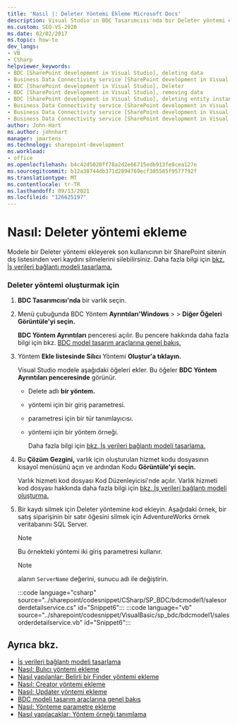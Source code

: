 ```yaml
---
title: 'Nasıl |: Deleter Yöntemi Ekleme Microsoft Docs'
description: Visual Studio'ın BDC Tasarımcısı'nda bir Deleter yöntemi ekleme hakkında bilgi edinmek için son kullanıcının SharePoint silmesini silebilir.
ms.custom: SEO-VS-2020
ms.date: 02/02/2017
ms.topic: how-to
dev_langs:
- VB
- CSharp
helpviewer_keywords:
- BDC [SharePoint development in Visual Studio], deleting data
- Business Data Connectivity service [SharePoint development in Visual Studio], Deleter
- BDC [SharePoint development in Visual Studio], Deleter
- BDC [SharePoint development in Visual Studio], removing data
- BDC [SharePoint development in Visual Studio], deleting entity instances
- Business Data Connectivity service [SharePoint development in Visual Studio], deleting entity instances
- Business Data Connectivity service [SharePoint development in Visual Studio], deleting data
- Business Data Connectivity service [SharePoint development in Visual Studio], removing data
author: John-Hart
ms.author: johnhart
manager: jmartens
ms.technology: sharepoint-development
ms.workload:
- office
ms.openlocfilehash: b4c42d5020ff78a2d2e66715edb913fe8cea127e
ms.sourcegitcommit: b12a38744db371d2894769ecf305585f9577792f
ms.translationtype: MT
ms.contentlocale: tr-TR
ms.lasthandoff: 09/13/2021
ms.locfileid: "126625197"
---
```

# <a name="how-to-add-a-deleter-method"></a>Nasıl: Deleter yöntemi ekleme
  Modele bir Deleter yöntemi ekleyerek son kullanıcının bir SharePoint sitenin dış listesinden veri kaydını silmelerini silebilirsiniz. Daha fazla bilgi için [bkz. İş verileri bağlantı modeli tasarlama.](../sharepoint/designing-a-business-data-connectivity-model.md)

### <a name="to-create-a-deleter-method"></a>Deleter yöntemi oluşturmak için

1. **BDC Tasarımcısı'nda** bir varlık seçin.

2. Menü çubuğunda BDC Yöntem **Ayrıntıları'Windows**  >    >  **Diğer Öğeleri Görüntüle'yi seçin.**

    **BDC Yöntem Ayrıntıları** penceresi açılır. Bu pencere hakkında daha fazla bilgi için bkz. [BDC model tasarım araçlarına genel bakış.](../sharepoint/bdc-model-design-tools-overview.md)

3. Yöntem **Ekle listesinde Silıcı** Yöntemi **Oluştur'a tıklayın.**

    Visual Studio modele aşağıdaki öğeleri ekler. Bu öğeler **BDC Yöntem Ayrıntıları penceresinde** görünür.

   - Delete adlı **bir yöntem.**

   - yöntemi için bir giriş parametresi.

   - parametresi için bir tür tanımlayıcısı.

   - yöntemi için bir yöntem örneği.

     Daha fazla bilgi için [bkz. İş verileri bağlantı modeli tasarlama.](../sharepoint/designing-a-business-data-connectivity-model.md)

4. Bu **Çözüm Gezgini,** varlık için oluşturulan hizmet kodu dosyasının kısayol menüsünü açın ve ardından Kodu **Görüntüle'yi seçin.**

    Varlık hizmeti kod dosyası Kod Düzenleyicisi'nde açılır. Varlık hizmeti kod dosyası hakkında daha fazla bilgi için [bkz. İş verileri bağlantı modeli oluşturma.](../sharepoint/creating-a-business-data-connectivity-model.md)

5. Bir kaydı silmek için Deleter yöntemine kod ekleyin. Aşağıdaki örnek, bir satış siparişinin bir satır öğesini silmek için AdventureWorks örnek veritabanını SQL Server.

   > [!NOTE]
   > Bu örnekteki yöntemi iki giriş parametresi kullanır.

   > [!NOTE]
   > alanın `ServerName` değerini, sunucu adı ile değiştirin.

    :::code language="csharp" source="../sharepoint/codesnippet/CSharp/SP_BDC/bdcmodel1/salesorderdetailservice.cs" id="Snippet6":::
    :::code language="vb" source="../sharepoint/codesnippet/VisualBasic/sp_bdc/bdcmodel1/salesorderdetailservice.vb" id="Snippet6":::

## <a name="see-also"></a>Ayrıca bkz.
- [İş verileri bağlantı modeli tasarlama](../sharepoint/designing-a-business-data-connectivity-model.md)
- [Nasıl: Bulıcı yöntemi ekleme](../sharepoint/how-to-add-a-finder-method.md)
- [Nasıl yapılanlar: Belirli bir Finder yöntemi ekleme](../sharepoint/how-to-add-a-specific-finder-method.md)
- [Nasıl: Creator yöntemi ekleme](../sharepoint/how-to-add-a-creator-method.md)
- [Nasıl: Updater yöntemi ekleme](../sharepoint/how-to-add-an-updater-method.md)
- [BDC modeli tasarım araçlarına genel bakış](../sharepoint/bdc-model-design-tools-overview.md)
- [Nasıl: Yönteme parametre ekleme](../sharepoint/how-to-add-a-parameter-to-a-method.md)
- [Nasıl yapılacaklar: Yöntem örneği tanımlama](../sharepoint/how-to-define-a-method-instance.md)
